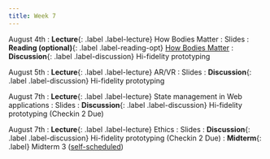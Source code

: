 ```yaml
---
title: Week 7
---
```


<!-- prettier-ignore-start -->

August 4th
: **Lecture**{: .label .label-lecture} How Bodies Matter
  : Slides
: **Reading (optional)**{: .label .label-reading-opt} [How Bodies Matter](https://hci.stanford.edu/publications/2006/HowBodiesMatter-DIS2006.pdf)
: **Discussion**{: .label .label-discussion} Hi-fidelity prototyping

August 5th
: **Lecture**{: .label .label-lecture} AR/VR
  : Slides
: **Discussion**{: .label .label-discussion} Hi-fidelity prototyping

August 7th
: **Lecture**{: .label .label-lecture} State management in Web applications
  : Slides
: **Discussion**{: .label .label-discussion} Hi-fidelity prototyping (Checkin 2 Due)

August 7th
: **Lecture**{: .label .label-lecture} Ethics
  : Slides
: **Discussion**{: .label .label-discussion} Hi-fidelity prototyping (Checkin 2 Due)
: **Midterm**{: .label} Midterm 3 ([self-scheduled](https://us.prairietest.com/))

<!-- prettier-ignore-end -->
